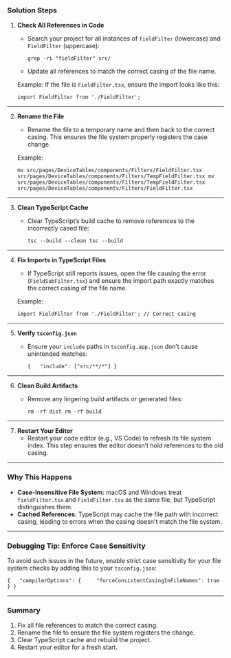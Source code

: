 ### **Solution Steps**

1. **Check All References in Code**
    
    - Search your project for all instances of `fieldFilter` (lowercase) and `FieldFilter` (uppercase):
        
        `grep -ri "fieldFilter" src/`
        
    - Update all references to match the correct casing of the file name.
    
    Example: If the file is `FieldFilter.tsx`, ensure the import looks like this:
    
    
    `import FieldFilter from './FieldFilter';`
    

---

2. **Rename the File**
    
    - Rename the file to a temporary name and then back to the correct casing. This ensures the file system properly registers the case change.
    
    Example:
    
    `mv src/pages/DeviceTables/components/Filters/FieldFilter.tsx src/pages/DeviceTables/components/Filters/TempFieldFilter.tsx mv src/pages/DeviceTables/components/Filters/TempFieldFilter.tsx src/pages/DeviceTables/components/Filters/FieldFilter.tsx`
    

---

3. **Clean TypeScript Cache**
    - Clear TypeScript’s build cache to remove references to the incorrectly cased file:

        `tsc --build --clean tsc --build`
        

---

4. **Fix Imports in TypeScript Files**
    
    - If TypeScript still reports issues, open the file causing the error (`FieldSubFilter.tsx`) and ensure the import path exactly matches the correct casing of the file name.
    
    Example:

    
    `import FieldFilter from './FieldFilter'; // Correct casing`
    

---

5. **Verify `tsconfig.json`**
    - Ensure your `include` paths in `tsconfig.app.json` don’t cause unintended matches:
        
        `{   "include": ["src/**/*"] }`
        

---

6. **Clean Build Artifacts**
    - Remove any lingering build artifacts or generated files:
        
        `rm -rf dist rm -rf build`
        

---

7. **Restart Your Editor**
    - Restart your code editor (e.g., VS Code) to refresh its file system index. This step ensures the editor doesn’t hold references to the old casing.

---

### Why This Happens

- **Case-Insensitive File System**: macOS and Windows treat `fieldFilter.tsx` and `FieldFilter.tsx` as the same file, but TypeScript distinguishes them.
- **Cached References**: TypeScript may cache the file path with incorrect casing, leading to errors when the casing doesn't match the file system.

---

### Debugging Tip: Enforce Case Sensitivity

To avoid such issues in the future, enable strict case sensitivity for your file system checks by adding this to your `tsconfig.json`:


`{   "compilerOptions": {     "forceConsistentCasingInFileNames": true   } }`

---

### Summary

1. Fix all file references to match the correct casing.
2. Rename the file to ensure the file system registers the change.
3. Clear TypeScript cache and rebuild the project.
4. Restart your editor for a fresh start.